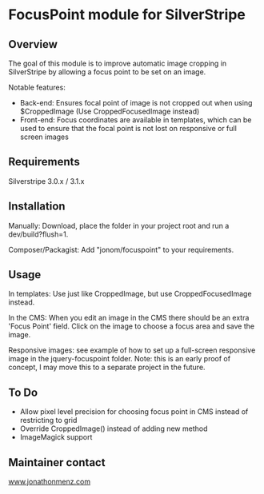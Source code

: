 # FocusPoint module for SilverStripe

## Overview

The goal of this module is to improve automatic image cropping in SilverStripe by allowing a focus point to be set on an image.

Notable features:

 * Back-end: Ensures focal point of image is not cropped out when using $CroppedImage (Use CroppedFocusedImage instead)
 * Front-end: Focus coordinates are available in templates, which can be used to ensure that the focal point is not lost on responsive or full screen images

## Requirements

Silverstripe 3.0.x / 3.1.x

## Installation

Manually: Download, place the folder in your project root and run a dev/build?flush=1.

Composer/Packagist: Add "jonom/focuspoint" to your requirements.

## Usage

In templates: Use just like CroppedImage, but use CroppedFocusedImage instead.

In the CMS: When you edit an image in the CMS there should be an extra 'Focus Point' field. Click on the image to choose a focus area and save the image.

Responsive images: see example of how to set up a full-screen responsive image in the jquery-focuspoint folder. Note: this is an early proof of concept, I may move this to a separate project in the future.

## To Do

 * Allow pixel level precision for choosing focus point in CMS instead of restricting to grid
 * Override CroppedImage() instead of adding new method
 * ImageMagick support
 
## Maintainer contact

www.jonathonmenz.com